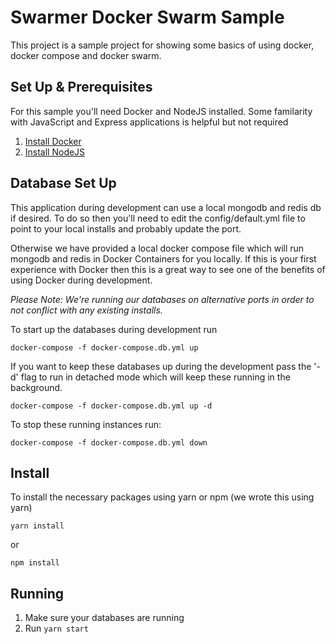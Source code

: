 # Swarmer Docker Swarm Sample
This project is a sample project for showing some basics of using docker, docker compose and docker swarm.

## Set Up & Prerequisites

For this sample you'll need Docker and NodeJS installed. Some familarity with JavaScript and Express applications is helpful but not required

1. [Install Docker](https://docs.docker.com/install/)
1. [Install NodeJS](https://nodejs.org/en/download/)

## Database Set Up

This application during development can use a local mongodb and redis db if desired. To do so then you'll need to edit the config/default.yml file to point to your local installs and probably update the port.

Otherwise we have provided a local docker compose file which will run mongodb and redis in Docker Containers for you locally. If this is your first experience with Docker then this is a great way to see one of the benefits of using Docker during development.

*Please Note: We're running our databases on alternative ports in order to not conflict with any existing installs.*

To start up the databases during development run

``docker-compose -f docker-compose.db.yml up``

If you want to keep these databases up during the development pass the '-d' flag to run in detached mode which will keep these running in the background.

``docker-compose -f docker-compose.db.yml up -d``

To stop these running instances run:

``docker-compose -f docker-compose.db.yml down``


## Install

To install the necessary packages using yarn or npm (we wrote this using yarn)

``yarn install``

or

``npm install``

## Running

1. Make sure your databases are running
1. Run ``yarn start``